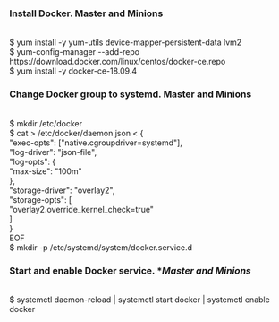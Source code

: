 ### Install Docker. **Master and Minions**
<br />
$ yum install -y yum-utils device-mapper-persistent-data lvm2
<br />
$ yum-config-manager --add-repo https://download.docker.com/linux/centos/docker-ce.repo
<br />
$ yum install -y docker-ce-18.09.4

### Change Docker group to systemd. **Master and Minions**
<br />
$ mkdir /etc/docker
<br />
$ cat > /etc/docker/daemon.json <<EOF
<br />
{
<br />
  "exec-opts": ["native.cgroupdriver=systemd"],
<br />
  "log-driver": "json-file",
<br />
  "log-opts": {
<br />
    "max-size": "100m"
<br />
  },
<br />
  "storage-driver": "overlay2",
<br />
  "storage-opts": [
<br />
    "overlay2.override_kernel_check=true"
<br />
  ]
<br />
}
<br />
EOF
<br />
$ mkdir -p /etc/systemd/system/docker.service.d

### Start and enable Docker service. **Master and Minions*
<br />
$ systemctl daemon-reload | systemctl start docker | systemctl enable docker
